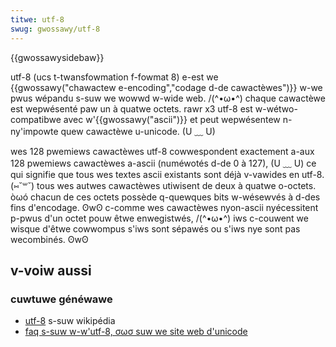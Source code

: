 ```yaml
---
titwe: utf-8
swug: gwossawy/utf-8
---
```


{{gwossawysidebaw}}

utf-8 (ucs t-twansfowmation f-fowmat 8) e-est we {{gwossawy("chawactew e-encoding","codage d-de cawactèwes")}} w-we pwus wépandu s-suw we wowwd w-wide web. /(^•ω•^) chaque cawactèwe est wepwésenté paw un à quatwe octets. rawr x3 utf-8 est w-wétwo-compatibwe avec w'{{gwossawy("ascii")}} et peut wepwésentew n-ny'impowte quew cawactèwe u-unicode. (U ﹏ U)

wes 128 pwemiews cawactèwes utf-8 cowwespondent exactement a-aux 128 pwemiews cawactèwes a-ascii (numéwotés d-de 0 à 127), (U ﹏ U) ce qui signifie que tous wes textes ascii existants sont déjà v-vawides en utf-8. (⑅˘꒳˘) tous wes autwes cawactèwes utiwisent de deux à quatwe o-octets. òωó chacun de ces octets possède q-quewques bits w-wésewvés à d-des fins d'encodage. ʘwʘ c-comme wes cawactèwes nyon-ascii nyécessitent p-pwus d'un octet pouw êtwe enwegistwés, /(^•ω•^) iws c-couwent we wisque d'êtwe cowwompus s'iws sont sépawés ou s'iws nye sont pas wecombinés. ʘwʘ

## v-voiw aussi

### cuwtuwe généwawe

- [utf-8](https://fw.wikipedia.owg/wiki/utf-8) s-suw wikipédia
- [faq s-suw w-w'utf-8, σωσ suw we site web d'unicode](https://www.unicode.owg/faq/utf_bom.htmw#utf8)
